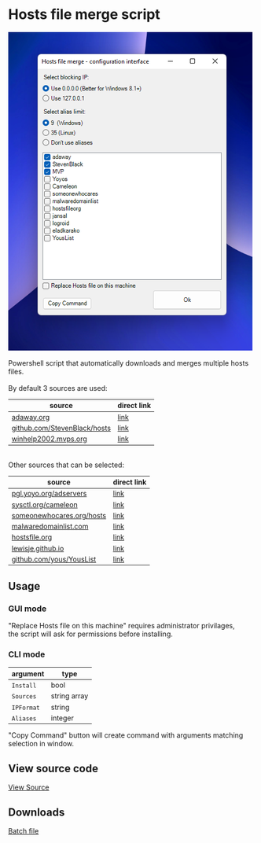 # Hosts file merge script

![](/img/GUI.png)

Powershell script that automatically downloads and merges multiple hosts files.<br/>
<br/>
By default 3 sources are used:<br/>

| source                                                                | direct link                                                                                           |
| --------------------------------------------------------------------- | ----------------------------------------------------------------------------------------------------- |
| [adaway.org](https://adaway.org/)                                     | [link](https://adaway.org/hosts.txt)                                                                  |
| [github.com/StevenBlack/hosts](https://github.com/StevenBlack/hosts)  | [link](https://raw.githubusercontent.com/StevenBlack/hosts/master/hosts)                              |
| [winhelp2002.mvps.org](https://winhelp2002.mvps.org/)                 | [link](https://winhelp2002.mvps.org/hosts.txt)                                                        |

<br/>
Other sources that can be selected:<br/>

| source                                                                | direct link                                                                                           |
| --------------------------------------------------------------------- | ----------------------------------------------------------------------------------------------------- |
| [pgl.yoyo.org/adservers](https://pgl.yoyo.org/adservers)              | [link](https://pgl.yoyo.org/adservers/serverlist.php?hostformat=hosts&showintro=0&mimetype=plaintext) |
| [sysctl.org/cameleon](https://sysctl.org/cameleon)                    | [link](https://sysctl.org/cameleon/hosts)                                                             |
| [someonewhocares.org/hosts](https://someonewhocares.org/hosts)        | [link](https://someonewhocares.org/hosts/hosts)                                                       |
| [malwaredomainlist.com](https://www.malwaredomainlist.com)            | [link](https://www.malwaredomainlist.com/hostslist/hosts.txt)                                         |
| [hostsfile.org](https://www.hostsfile.org)                            | [link](https://www.hostsfile.org/Downloads/hosts.txt)                                                 |
| [lewisje.github.io](http://lewisje.github.io)                         | [link](https://raw.githubusercontent.com/lewisje/jansal/master/adblock/hosts)                         |
| [github.com/yous/YousList](https://github.com/yous/YousList)          | [link](https://raw.githubusercontent.com/yous/YousList/master/hosts.txt)                              |

## Usage

### GUI mode

"Replace Hosts file on this machine" requires administrator privilages,<br/>
the script will ask for permissions before installing.

### CLI mode

| argument                | type                    |
| ----------------------- | ----------------------- |
| `Install`               | bool                    |
| `Sources`               | string array            |
| `IPFormat`              | string                  |
| `Aliases`               | integer                 |

"Copy Command" button will create command with arguments matching selection in window.

## View source code

[View Source](https://github.com/AQtun81/HostsFileMerge/blob/main/MergeHosts.ps1)

## Downloads

[Batch file](https://aqtun81.github.io/HostsFileMerge/MergeHosts.bat)